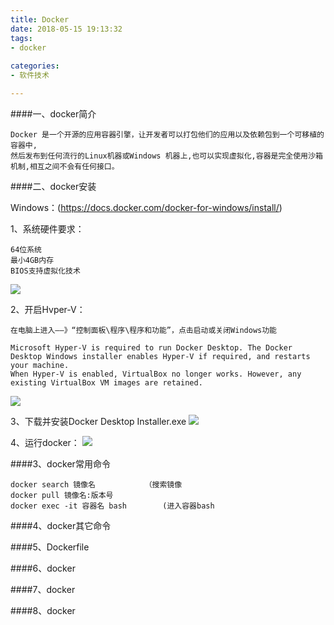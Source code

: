 ```yaml
---
title: Docker
date: 2018-05-15 19:13:32
tags: 
- docker
 
categories:
- 软件技术

---
```

####一、docker简介

    Docker 是一个开源的应用容器引擎，让开发者可以打包他们的应用以及依赖包到一个可移植的容器中,
    然后发布到任何流行的Linux机器或Windows 机器上,也可以实现虚拟化,容器是完全使用沙箱机制,相互之间不会有任何接口。
   

####二、docker安装

Windows：(https://docs.docker.com/docker-for-windows/install/)

1、系统硬件要求：

    64位系统
    最小4GB内存
    BIOS支持虚拟化技术
![](http://q92hyc32h.bkt.clouddn.com/blog_picgo/20200426211735.png)

2、开启Hvper-V：
    
    在电脑上进入——》“控制面板\程序\程序和功能”，点击启动或关闭Windows功能
    
    Microsoft Hyper-V is required to run Docker Desktop. The Docker Desktop Windows installer enables Hyper-V if required, and restarts your machine.
    When Hyper-V is enabled, VirtualBox no longer works. However, any existing VirtualBox VM images are retained.
![](http://q92hyc32h.bkt.clouddn.com/blog_picgo/20200426212658.png)

3、下载并安装Docker Desktop Installer.exe
![](http://q92hyc32h.bkt.clouddn.com/blog_picgo/20200426212108.png) 

4、运行docker：
![](http://q92hyc32h.bkt.clouddn.com/blog_picgo/20200426212250.png)




    
####3、docker常用命令

    docker search 镜像名           （搜索镜像
    docker pull 镜像名:版本号        
    docker exec -it 容器名 bash        (进入容器bash
    

####4、docker其它命令

####5、Dockerfile

####6、docker

####7、docker

####8、docker



        